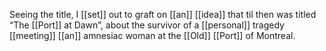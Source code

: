 Seeing the title, I [[set]] out to graft on [[an]] [[idea]] that til then was titled “The [[Port]] at Dawn”, about the survivor of a [[personal]] tragedy [[meeting]] [[an]] amnesiac woman at the [[Old]] [[Port]] of Montreal.  